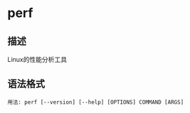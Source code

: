 # perf

## 描述

Linux的性能分析工具

## 语法格式

```shell
用法: perf [--version] [--help] [OPTIONS] COMMAND [ARGS]
```

